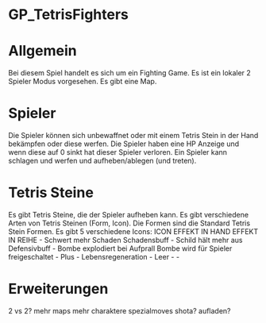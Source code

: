 # GP_TetrisFighters

# Allgemein
Bei diesem Spiel handelt es sich um ein Fighting Game.
Es ist ein lokaler 2 Spieler Modus vorgesehen.
Es gibt eine Map.

# Spieler
Die Spieler können sich unbewaffnet oder mit einem Tetris Stein in der Hand bekämpfen oder diese werfen.
Die Spieler haben eine HP Anzeige und wenn diese auf 0 sinkt hat dieser Spieler verloren.
Ein Spieler kann schlagen und werfen und aufheben/ablegen (und treten).

# Tetris Steine
Es gibt Tetris Steine, die der Spieler aufheben kann.
Es gibt verschiedene Arten von Tetris Steinen (Form, Icon).
Die Formen sind die Standard Tetris Stein Formen.
Es gibt 5 verschiedene Icons:
	ICON		EFFEKT IN HAND			EFFEKT IN REIHE
	- Schwert	mehr Schaden			Schadensbuff
	- Schild	hält mehr aus			Defensivbuff
	- Bombe		explodiert bei Aufprall		Bombe wird für Spieler freigeschaltet
	- Plus		-				Lebensregeneration
	- Leer		-				-

# Erweiterungen
2 vs 2?
mehr maps
mehr charaktere
spezialmoves
shota? aufladen?
